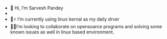 - 👋 Hi, I’m Sarvesh Pandey
- 
- 🌱⚡ I’m currently using linux kernal as my daily drver 
- 🤝👀I’m looking to collaborate on opensoarce programs and solving some known issues as well in linux based environment.


<!---
sarveshpandey1/sarveshpandey1 is a ✨ special ✨ repository because its `README.md` (this file) appears on your GitHub profile.
You can click the Preview link to take a look at your changes.
--->
